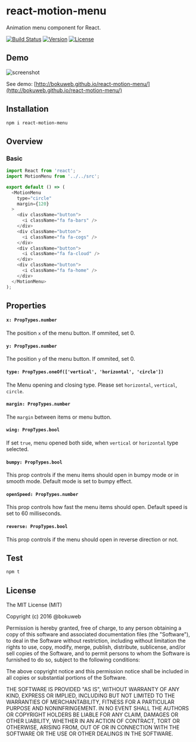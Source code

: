 # react-motion-menu

Animation menu component for React.

[![Build Status](https://img.shields.io/travis/bokuweb/react-motion-menu.svg?style=flat-square)](https://travis-ci.org/bokuweb/react-motion-menu)
[![Version](https://img.shields.io/npm/v/react-motion-menu.svg?style=flat-square)](https://www.npmjs.com/package/react-motion-menu)
[![License](http://img.shields.io/npm/l/object.assign.svg?style=flat-square)](https://github.com/bokuweb/react-motion-menu#license)

## Demo

![screenshot](https://github.com/bokuweb/react-motion-menu/blob/master/docs/screenshot.gif?raw=true)

See demo: [http://bokuweb.github.io/react-motion-menu/](http://bokuweb.github.io/react-motion-menu/)


## Installation

```sh
npm i react-motion-menu
```

## Overview

### Basic

``` javascript
import React from 'react';
import MotionMenu from '../../src';

export default () => (
  <MotionMenu
    type="circle"
    margin={120}
  >
    <div className="button">
      <i className="fa fa-bars" />
    </div>
    <div className="button">
      <i className="fa fa-cogs" />
    </div>
    <div className="button">
      <i className="fa fa-cloud" />
    </div>
    <div className="button">
      <i className="fa fa-home" />
    </div>
  </MotionMenu>
);
```

## Properties


#### `x: PropTypes.number`

The position `x` of the menu button.
If ommited, set 0.

#### `y: PropTypes.number`

The position `y` of the menu button.
If ommited, set 0.

#### `type: PropTypes.oneOf(['vertical', 'horizontal', 'circle'])`

The Menu opening and closing type.
Please set `horizontal`, `vertical`, `circle`.

#### `margin: PropTypes.number`

The `margin` between items or menu button.

#### `wing: PropTypes.bool`

If set `true`, menu opened both side, when `vertical` or `horizontal` type selected.

#### `bumpy: PropTypes.bool`

This prop controls if the menu items should open in bumpy mode or in smooth mode.
Default mode is set to bumpy effect. 

#### `openSpeed: PropTypes.number`

This prop controls how fast the menu items should open. Default speed is set to 60 milliseconds.
 
#### `reverse: PropTypes.bool`

This prop controls if the menu should open in reverse direction or not. 

## Test

``` sh
npm t
```

## License

The MIT License (MIT)

Copyright (c) 2016 @bokuweb

Permission is hereby granted, free of charge, to any person obtaining a copy of this software and associated documentation files (the "Software"), to deal in the Software without restriction, including without limitation the rights to use, copy, modify, merge, publish, distribute, sublicense, and/or sell copies of the Software, and to permit persons to whom the Software is furnished to do so, subject to the following conditions:

The above copyright notice and this permission notice shall be included in all copies or substantial portions of the Software.

THE SOFTWARE IS PROVIDED "AS IS", WITHOUT WARRANTY OF ANY KIND, EXPRESS OR IMPLIED, INCLUDING BUT NOT LIMITED TO THE WARRANTIES OF MERCHANTABILITY, FITNESS FOR A PARTICULAR PURPOSE AND NONINFRINGEMENT. IN NO EVENT SHALL THE AUTHORS OR COPYRIGHT HOLDERS BE LIABLE FOR ANY CLAIM, DAMAGES OR OTHER LIABILITY, WHETHER IN AN ACTION OF CONTRACT, TORT OR OTHERWISE, ARISING FROM, OUT OF OR IN CONNECTION WITH THE SOFTWARE OR THE USE OR OTHER DEALINGS IN THE SOFTWARE.
